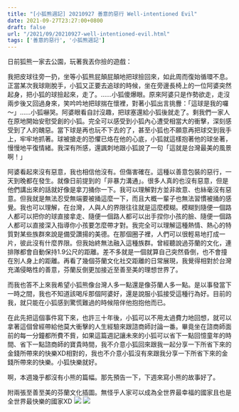 ```yaml
---
title: "[小狐熊週記] 20210927 善意的惡行 Well-intentioned Evil"
date: 2021-09-27T23:27:00+0800
draft: false
url: "/2021/09/20210927-well-intentioned-evil.html"
tags: ['善意的惡行', '小狐熊週記']
---
```


日前狐熊一家去公園，玩著我丟你撿的遊戲：

我把皮球往旁一扔，坐等小狐熊屁顛屁顛地把球撿回來，如此周而復始循環不息。正當某次我球剛脫手，小狐又正要去追球的時候，坐在旁邊長椅上的一位阿婆突然起身，把小狐的球撿起來，走了。……小狐傻爆眼。原來阿婆只是作勢欲走，走沒兩步後又回過身來，笑吟吟地把球揣在懷裡，對著小狐出言挑釁：「這球是我的囉～」……小狐嚇哭。阿婆眼看自討沒趣，把球塞還給小狐後就走了。剩我們一家人在原地開始安慰受創的小狐。完全可以感受到小狐內心遭受相當大的衝擊，深刻感受到了人的醜惡。當下球是再也玩不下去的了，甚至小狐也不願意再把球交到我手上，牢牢地抓著。球被搶走的恐懼已烙在他的心底，小狐就這樣抱著他的球坐著，慢慢地平復情緒。我深有所感，還諷刺地跟小狐說了一句「這就是台灣最美的風景啊！」

阿婆看起來沒有惡意，我也相信他沒有。但傷害確在。這種以善意包裝的惡行，一天到晚都在發生。就像日前提到的「非暴力溝通」。很多人真的也沒有惡意，但是他們講出來的話就好像是拿刀捅你一下。我可以理解對方並非故意、也絲毫沒有惡意。但我就是無法忍受無端要被捅這麼一下，而且大概一輩子也無法習慣被捅的感覺。我也可以理解，在台灣，人與人的界限往往就是這麼模糊。模糊到隨便一個路人都可以把你的球直接拿走、隨便一個路人都可以出手捏你小孩的臉、隨便一個路人都可以直接深入指導你小孩要怎麼帶才對。我完全可以理解這種熱情、熱心的特質對某些族群來說是備受讚揚的美德。在那個圈子裡，人們可以很輕易地打成一片，彼此沒有什麼界限。但我始終無法融入這種族群。曾經聽說過芬蘭的文化，連排隊都會自動保持1.9公尺的距離。差不多就是一個就算自己突然昏倒，也不會撞在別人身上的距離。再看了幾個芬蘭文化社交距離的日常展現，我覺得相對於台灣充滿侵略性的善意，芬蘭反倒更加接近至善至美的理想世界了。


而我也答不上來我希望小狐熊像台灣人多一點還是像芬蘭人多一點。是以事發當下一時之間，我也不知道該喝斥那個阿婆好，還是說服小狐接受這種行為好。目前的我，就只能在小狐感到驚慌難過的時候陪伴他抱抱他而已。

在此先把這個事件寫下來，也許三十年後，小狐可以不用太過費力地回想，就可以拿著這個曾經帶給他莫大衝擊的人生經驗來跟諮商師討論一番。畢竟坐在諮商師面前的每一分鐘都所費不貲，如果這篇週記讓未來的小狐可以省下一點回憶童年的時間、省下一點諮商師的寶貴時間，我不介意小狐回來跟我一起分享一下所省下來的金錢所帶來的快樂XD相對的，我也不介意小狐沒有來跟我分享一下所省下來的金錢所帶來的快樂。小狐快樂就好。

啊，本週幾乎都沒有小熊的篇幅。那先預告一下，下週來寫小熊的故事好了。


附兩張至善至美的芬蘭文化插圖。無怪乎人家可以成為全世界最幸福的國家且也是全世界最快樂的國家XD
![](https://blogger.googleusercontent.com/img/b/R29vZ2xl/AVvXsEiltMtINu-hiQLt7d96f1zQVFz4_r5nNsv1qy2T7EwLvuqoDYYFVVuYXdw235ZeBbp8_kl2uJuL1O2wdz56Dur8pBeMd5qvIu5dc3C3smIgsUDy5NNSlUDQNcSDWwb8dBj9aZlnL6edSZM/w400-h266/image.png)
![](https://blogger.googleusercontent.com/img/b/R29vZ2xl/AVvXsEhKLhWOZ4QQi-D2WkRHYrJHll8Z6nKQAKYy_6pr4_rWaFL-VqsuR5lv-IaHCKsFOLE0FkK2do6wUsTDT2Af7-JbM_OC1AeF2rx_gRVtzfbP4qOTfw57RCdjlJ6vOYSW4oTJ7aVHRgtWP5A/w400-h266/image.png)


